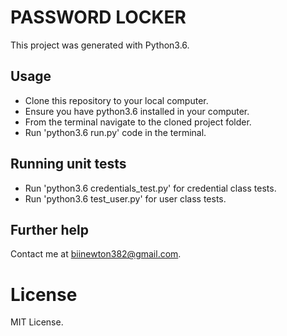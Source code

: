 # PASSWORD LOCKER

This project was generated with Python3.6.

## Usage

* Clone this repository to your local computer.
* Ensure you have python3.6 installed in your computer.
* From the terminal navigate to the cloned project folder.
* Run 'python3.6 run.py' code in the terminal.

## Running unit tests

* Run 'python3.6 credentials_test.py' for credential class tests.
* Run 'python3.6 test_user.py' for user class tests.


## Further help
  Contact me at biinewton382@gmail.com.

# License

MIT License.

